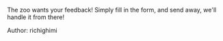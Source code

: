 The zoo wants your feedback! Simply fill in the form, and send away, we'll handle it from there!

Author: richighimi
